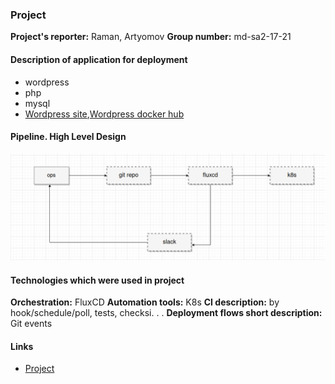 ### Project

**Project's reporter:** Raman, Artyomov
**Group number:** md-sa2-17-21

#### Description of application for deployment
+ wordpress
+ php
+ mysql
+ [Wordpress site](https://wordpress.org/),[Wordpress docker hub](https://hub.docker.com/_/wordpress)

#### Pipeline. High Level Design
![plain](plain.png)

#### Technologies which were used in project
**Orchestration:** FluxCD
**Automation tools:** K8s
**CI description:** by hook/schedule/poll, tests, checksi. . .
**Deployment flows short description:** Git events

#### Links
+ [Project](https://github.com/Pupkins-Vasily/project_wp)
